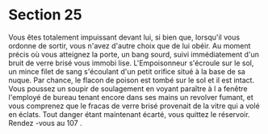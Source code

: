 # Section 25

Vous êtes totalement impuissant devant lui, si bien que, lorsqu'il vous ordonne de sortir,
vous n'avez d'autre choix que de lui obéir. Au moment précis où vous atteignez la porte,
un bang sourd, suivi immédiatement d'un bruit de verre brisé vous immobi lise.
L'Empoisonneur s'écroule sur le sol, un mince filet de sang s'écoulant d'un petit orifice
situé à la base de sa nuque. Par chance, le flacon de poison est tombé sur le sol et il est
intact. Vous poussez un soupir de soulagement en voyant paraître à l a fenêtre l'employé
de bureau tenant encore dans ses mains un revolver fumant, et vous comprenez que le
fracas de verre brisé provenait de la vitre qui a volé en éclats. Tout danger étant
maintenant écarté, vous quittez le réservoir. Rendez -vous au  107 .